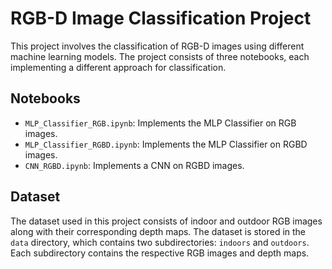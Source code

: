 # RGB-D Image Classification Project

This project involves the classification of RGB-D images using different machine learning models. The project consists of three notebooks, each implementing a different approach for classification.

## Notebooks

- `MLP_Classifier_RGB.ipynb`: Implements the MLP Classifier on RGB images.
- `MLP_Classifier_RGBD.ipynb`: Implements the MLP Classifier on RGBD images.
- `CNN_RGBD.ipynb`: Implements a CNN on RGBD images.

## Dataset

The dataset used in this project consists of indoor and outdoor RGB images along with their corresponding depth maps. The dataset is stored in the `data` directory, which contains two subdirectories: `indoors` and `outdoors`. Each subdirectory contains the respective RGB images and depth maps.
